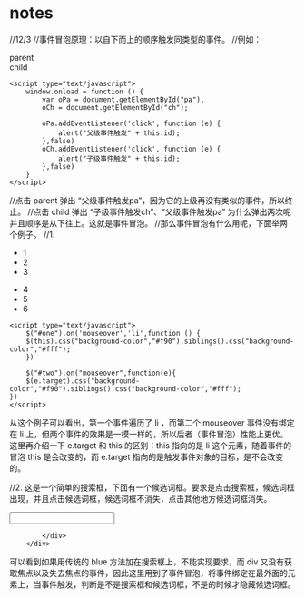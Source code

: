# notes
//12/3
//事件冒泡原理：以自下而上的顺序触发同类型的事件。
//例如：
		<div id="pa">
			parent
			<div id="ch">child</div>
		</div>
    
	<script type="text/javascript">
		window.onload = function () {
			var oPa = document.getElementById("pa"),
			oCh = document.getElementById("ch");
      
			oPa.addEventListener('click', function (e) {
				alert("父级事件触发" + this.id);
			},false)
			oCh.addEventListener('click', function (e) {
				alert("子级事件触发" + this.id);
			},false)
		}
	</script>
  
//点击 parent 弹出 “父级事件触发pa”，因为它的上级再没有类似的事件，所以终止。
//点击 child 弹出 “子级事件触发ch”、“父级事件触发pa” 为什么弹出两次呢并且顺序是从下往上。这就是事件冒泡。
//那么事件冒泡有什么用呢，下面举两个例子。
//1.
		<ul id="one">
			<li>1</li>
			<li>2</li>
			<li>3</li>
		</ul>
		<ul id="two">
			<li>4</li>
			<li>5</li>
			<li>6</li>
		</ul>
    
	<script type="text/javascript">
		$("#one").on('mouseover','li',function () {
        $(this).css("background-color","#f90").siblings().css("background-color","#fff");
		})
    
		$("#two").on("mouseover",function(e){
        $(e.target).css("background-color","#f90").siblings().css("background-color","#fff");
    })
	</script>
  
从这个例子可以看出，第一个事件遍历了 li ，而第二个 mouseover 事件没有绑定在 li 上，但两个事件的效果是一模一样的，所以后者（事件冒泡）性能上更优。这里再介绍一下 e.target 和 this 的区别：this 指向的是 li 这个元素，随着事件的冒泡 this 是会改变的，而 e.target 指向的是触发事件对象的目标，是不会改变的。

//2.
这是一个简单的搜索框，下面有一个候选词框。要求是点击搜索框，候选词框出现，并且点击候选词框，候选词框不消失，点击其他地方候选词框消失。
   <div id="box">
			<input type="text" id="search" /> <br />
			<div id="pages">
				
			</div>
		</div>

  <script type="text/javascript">
		$("#search").focus(function() {
			$("#pages").show();
		})
//		$("#search").blur(function () {
//			$("#pages").hide();
//		})
		$(document).click(function (e) {
			var eId = e.target.id;
			if(eId != "search" && eId != "pages"){
				$("#pages").hide();
			}
		})
	</script>
  
可以看到如果用传统的 blue 方法加在搜索框上，不能实现要求，而 div 又没有获取焦点以及失去焦点的事件，因此这里用到了事件冒泡，将事件绑定在最外面的元素上，当事件触发，判断是不是搜索框和候选词框，不是的时候才隐藏候选词框。






